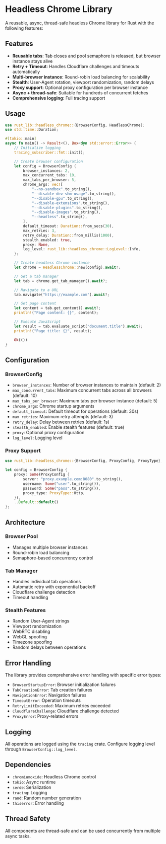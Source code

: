# Headless Chrome Library

A reusable, async, thread-safe headless Chrome library for Rust with the following features:

## Features

- **Reusable tabs**: Tab closes and pool semaphore is released, but browser instance stays alive
- **Retry + Timeout**: Handles Cloudflare challenges and timeouts automatically
- **Multi-browser instance**: Round-robin load balancing for scalability
- **Stealth**: User-Agent rotation, viewport randomization, random delays
- **Proxy support**: Optional proxy configuration per browser instance
- **Async + thread-safe**: Suitable for hundreds of concurrent fetches
- **Comprehensive logging**: Full tracing support

## Usage

```rust
use rust_lib::headless_chrome::{BrowserConfig, HeadlessChrome};
use std::time::Duration;

#[tokio::main]
async fn main() -> Result<(), Box<dyn std::error::Error>> {
    // Initialize logging
    tracing_subscriber::fmt::init();

    // Create browser configuration
    let config = BrowserConfig {
        browser_instances: 2,
        max_concurrent_tabs: 10,
        max_tabs_per_browser: 5,
        chrome_args: vec![
            "--no-sandbox".to_string(),
            "--disable-dev-shm-usage".to_string(),
            "--disable-gpu".to_string(),
            "--disable-extensions".to_string(),
            "--disable-plugins".to_string(),
            "--disable-images".to_string(),
            "--headless".to_string(),
        ],
        default_timeout: Duration::from_secs(30),
        max_retries: 3,
        retry_delay: Duration::from_millis(1000),
        stealth_enabled: true,
        proxy: None,
        log_level: rust_lib::headless_chrome::LogLevel::Info,
    };

    // Create headless Chrome instance
    let chrome = HeadlessChrome::new(config).await?;

    // Get a tab manager
    let tab = chrome.get_tab_manager().await?;

    // Navigate to a URL
    tab.navigate("https://example.com").await?;

    // Get page content
    let content = tab.get_content().await?;
    println!("Page content: {}", content);

    // Execute JavaScript
    let result = tab.evaluate_script("document.title").await?;
    println!("Page title: {}", result);

    Ok(())
}
```

## Configuration

### BrowserConfig

- `browser_instances`: Number of browser instances to maintain (default: 2)
- `max_concurrent_tabs`: Maximum concurrent tabs across all browsers (default: 10)
- `max_tabs_per_browser`: Maximum tabs per browser instance (default: 5)
- `chrome_args`: Chrome startup arguments
- `default_timeout`: Default timeout for operations (default: 30s)
- `max_retries`: Maximum retry attempts (default: 3)
- `retry_delay`: Delay between retries (default: 1s)
- `stealth_enabled`: Enable stealth features (default: true)
- `proxy`: Optional proxy configuration
- `log_level`: Logging level

### Proxy Support

```rust
use rust_lib::headless_chrome::{BrowserConfig, ProxyConfig, ProxyType};

let config = BrowserConfig {
    proxy: Some(ProxyConfig {
        server: "proxy.example.com:8080".to_string(),
        username: Some("user".to_string()),
        password: Some("pass".to_string()),
        proxy_type: ProxyType::Http,
    }),
    ..Default::default()
};
```

## Architecture

### Browser Pool
- Manages multiple browser instances
- Round-robin load balancing
- Semaphore-based concurrency control

### Tab Manager
- Handles individual tab operations
- Automatic retry with exponential backoff
- Cloudflare challenge detection
- Timeout handling

### Stealth Features
- Random User-Agent strings
- Viewport randomization
- WebRTC disabling
- WebGL spoofing
- Timezone spoofing
- Random delays between operations

## Error Handling

The library provides comprehensive error handling with specific error types:

- `BrowserStartupError`: Browser initialization failures
- `TabCreationError`: Tab creation failures
- `NavigationError`: Navigation failures
- `TimeoutError`: Operation timeouts
- `RetryLimitExceeded`: Maximum retries exceeded
- `CloudflareChallenge`: Cloudflare challenge detected
- `ProxyError`: Proxy-related errors

## Logging

All operations are logged using the `tracing` crate. Configure logging level through `BrowserConfig::log_level`.

## Dependencies

- `chromiumoxide`: Headless Chrome control
- `tokio`: Async runtime
- `serde`: Serialization
- `tracing`: Logging
- `rand`: Random number generation
- `thiserror`: Error handling

## Thread Safety

All components are thread-safe and can be used concurrently from multiple async tasks.
